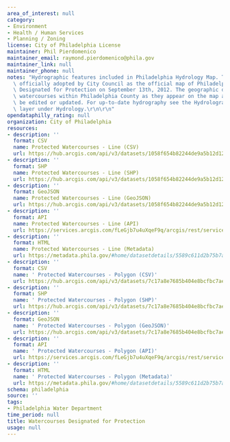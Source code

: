 ```yaml
---
area_of_interest: null
category:
- Environment
- Health / Human Services
- Planning / Zoning
license: City of Philadelphia License
maintainer: Phil Pierdomenico
maintainer_email: raymond.pierdomenico@phila.gov
maintainer_link: null
maintainer_phone: null
notes: "Hydrographic features included in Philadelphia Hydrology Map. This map was\
  \ officially adopted by City Council as the official map of Philadelphia Watercourses\
  \ Designated for Protection on September 13th, 2012. The geographic data depicts\
  \ watercourses within Philadelphia County as they appear on the map and will not\
  \ be edited or updated. For up-to-date hydrography see the Hydrolographic_Features_Poly\
  \ layer under Hydrology.\r\n\r\n"
opendataphilly_rating: null
organization: City of Philadelphia
resources:
- description: ''
  format: CSV
  name: Protected Watercourses - Line (CSV)
  url: https://hub.arcgis.com/api/v3/datasets/1058f654b82244de9a5b12d12c58279b_0/downloads/data?format=csv&spatialRefId=2272&where=1%3D1
- description: ''
  format: SHP
  name: Protected Watercourses - Line (SHP)
  url: https://hub.arcgis.com/api/v3/datasets/1058f654b82244de9a5b12d12c58279b_0/downloads/data?format=shp&spatialRefId=2272&where=1%3D1
- description: ''
  format: GeoJSON
  name: Protected Watercourses - Line (GeoJSON)
  url: https://hub.arcgis.com/api/v3/datasets/1058f654b82244de9a5b12d12c58279b_0/downloads/data?format=geojson&spatialRefId=4326&where=1%3D1
- description: ''
  format: API
  name: Protected Watercourses - Line (API)
  url: https://services.arcgis.com/fLeGjb7u4uXqeF9q/arcgis/rest/services/Zoning_Hydrology_Line_2012/FeatureServer/0/query?outFields=*&where=1%3D1
- description: ''
  format: HTML
  name: Protected Watercourses - Line (Metadata)
  url: https://metadata.phila.gov/#home/datasetdetails/5589c611d2b75b7a58b238fa/representationdetails/55438ac69b989a05172d0d75/
- description: ''
  format: CSV
  name: ' Protected Watercourses - Polygon (CSV)'
  url: https://hub.arcgis.com/api/v3/datasets/7c17a8e7685b404e8bcfbc7ae1b62de3_0/downloads/data?format=csv&spatialRefId=2272&where=1%3D1
- description: ''
  format: SHP
  name: ' Protected Watercourses - Polygon (SHP)'
  url: https://hub.arcgis.com/api/v3/datasets/7c17a8e7685b404e8bcfbc7ae1b62de3_0/downloads/data?format=shp&spatialRefId=2272&where=1%3D1
- description: ''
  format: GeoJSON
  name: ' Protected Watercourses - Polygon (GeoJSON)'
  url: https://hub.arcgis.com/api/v3/datasets/7c17a8e7685b404e8bcfbc7ae1b62de3_0/downloads/data?format=geojson&spatialRefId=4326&where=1%3D1
- description: ''
  format: API
  name: ' Protected Watercourses - Polygon (API)'
  url: https://services.arcgis.com/fLeGjb7u4uXqeF9q/arcgis/rest/services/Zoning_Hydrology_Poly_2012/FeatureServer/0/query?outFields=*&where=1%3D1
- description: ''
  format: HTML
  name: ' Protected Watercourses - Polygon (Metadata)'
  url: https://metadata.phila.gov/#home/datasetdetails/5589c611d2b75b7a58b238fa/representationdetails/5589c63a185a41346fccce8c/
schema: philadelphia
source: ''
tags:
- Philadelphia Water Department
time_period: null
title: Watercourses Designated for Protection
usage: null
---
```

